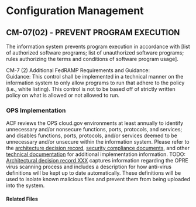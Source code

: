 # Configuration Management
## CM-07(02) - PREVENT PROGRAM EXECUTION 

The information system prevents program execution in accordance with [list of authorized software programs; list of unauthorized software programs; rules authorizing the terms and conditions of software program usage].  

CM-7 (2) Additional FedRAMP Requirements and Guidance:  
Guidance: This control shall be implemented in a technical manner on the information system to only allow programs to run that adhere to the policy (i.e., white listing).  This control is not to be based off of strictly written policy on what is allowed or not allowed to run.  

### OPS Implementation
ACF reviews the OPS cloud.gov environments at least annually to identify unnecessary and/or nonsecure functions, ports, protocols, and services; and disables functions, ports, protocols, and/or services deemed to be unnecessary and/or unsecure within the information system.  Please refer to the [architecture decision record](https://github.com/HHS/OPRE-OPS/tree/main/docs/adr), [security compliance documents](https://github.com/HHS/OPRE-OPS/tree/issue-432-security-compliance-documentation/docs/Security-Compliance), and other [technical documentation]() for additional implementation information.
TODO: [Architectural decision record XXX]() captures information regarding the OPRE virus scanning process and includes a description for how anti-virus definitions will be kept up to date automatically. These definitions will be used to isolate known malicious files and prevent them from being uploaded into the system.

#### Related Files

